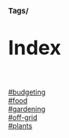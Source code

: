 # <p style='font-size: 15px;'>Tags/</p>
# <p style='font-size: 40px;'>Index</p>
<br> <a href='tag-budgeting.html'>#budgeting</a> \
 <a href='tag-food.html'>#food</a> \
 <a href='tag-gardening.html'>#gardening</a> \
 <a href='tag-off-grid.html'>#off-grid</a> \
 <a href='tag-plants.html'>#plants</a>
